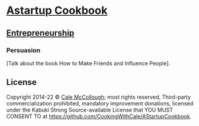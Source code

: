 # [Astartup Cookbook](../)

## [Entrepreneurship](./)

### Persuasion

[Talk about the book How to Make Friends and Influence People].

## License

Copyright 2014-22 © [Cale McCollough](https://cookingwithcale.org); most rights reserved, Third-party commercialization prohibited, mandatory improvement donations, licensed under the Kabuki Strong Source-available License that YOU MUST CONSENT TO at <https://github.com/CookingWithCale/AStartupCookbook>.
